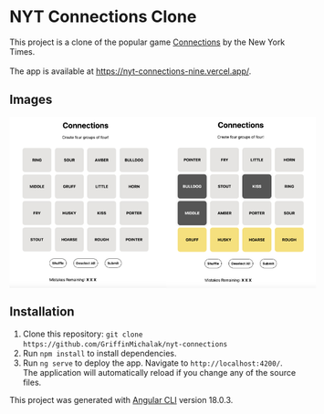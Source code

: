 # NYT Connections Clone

This project is a clone of the popular game [Connections](https://www.nytimes.com/games/connections) by the New York Times.
<br><br>
The app is available at https://nyt-connections-nine.vercel.app/.

## Images
<div style="display: flex; justify-content: space-between">
    <img src="/src/assets/images/connections1.png" width="300px" height="300px">
    <img src="/src/assets/images/connections2.png" width="300px" height="300px">
</div>

## Installation
1. Clone this repository: `git clone https://github.com/GriffinMichalak/nyt-connections`
2. Run `npm install` to install dependencies. 
3. Run `ng serve` to deploy the app. Navigate to `http://localhost:4200/`. The application will automatically reload if you change any of the source files.

This project was generated with [Angular CLI](https://github.com/angular/angular-cli) version 18.0.3.